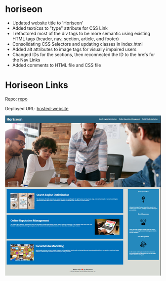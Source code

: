 # horiseon

- Updated website title to 'Horiseon'
- Added text/css to "type" attribute for CSS Link
- I refactored most of the div tags to be more semantic using existing HTML tags (header, nav, section, article, and footer)
- Consolidating CSS Selectors and updating classes in index.html
- Added alt attributes to image tags for visually impaired users
- Changed IDs for the sections, then reconnected the ID to the hrefs for the Nav Links
- Added comments to HTML file and CSS file

# Horiseon Links

Repo: [repo]

Deployed URL: [hosted-website]

<img alt="Finished img" src="./assets/images/Finished-Horiseon.png">

[repo]: https://github.com/TDGNate/horiseon
[hosted-website]: https://tdgnate.github.io/horiseon/
